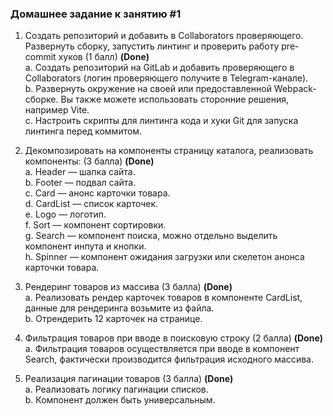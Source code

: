 ### Домашнее задание к занятию #1
1.  Создать репозиторий и добавить в Collaborators проверяющего.  Развернуть
	сборку, запустить линтинг и проверить работу pre-commit хуков (1 балл) **(Done)**   
	a.  Создать репозиторий на GitLab и добавить проверяющего в Collaborators
	(логин проверяющего получите в Telegram-канале).   
	b.  Развернуть окружение на своей или предоставленной Webpack-сборке. Вы
	также можете использовать сторонние решения, например Vite.    
	c.  Настроить скрипты для линтинга кода и хуки Git для запуска линтинга
	перед коммитом.

2.  Декомпозировать на компоненты страницу каталога, реализовать компоненты:
	(3 балла) **(Done)**  
	a.  Header — шапка сайта.  
	b.  Footer — подвал сайта.  
	c.  Card — анонс карточки товара.  
	d.  CardList — список карточек.  
	e.  Logo — логотип.  
	f.  Sort — компонент сортировки.  
	g.  Search — компонент поиска, можно отдельно выделить компонент инпута
	и кнопки.  
	h.  Spinner — компонент ожидания загрузки или скелетон анонса
	карточки товара.

3.  Рендеринг товаров из массива (3 балла) **(Done)**  
	a.  Реализовать рендер карточек товаров в компоненте CardList, данные для
	рендеринга возьмите из файла.  
	b.  Отрендерить 12 карточек на странице.

4.  Фильтрация товаров при вводе в поисковую строку (2 балла) **(Done)**  
	a.  Фильтрация  товаров осуществляется при вводе в компонент Search,
	фактически производится фильтрация исходного массива.

5.  Реализация пагинации товаров (3 балла) **(Done)**  
	a.  Реализовать логику пагинации списков.  
	b.  Компонент должен быть универсальным.
